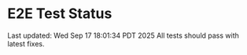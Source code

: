 # E2E Test Status
Last updated: Wed Sep 17 18:01:34 PDT 2025
All tests should pass with latest fixes.
